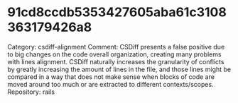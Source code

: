 # 91cd8ccdb5353427605aba61c3108363179426a8

Category: csdiff-alignment
Comment: CSDiff presents a false positive due to big changes on the code overall organization, creating many problems with lines alignment. CSDiff naturally increases the granularity of conflicts by greatly increasing the amount of lines in the file, and those lines might be compared in a way that does not make sense when blocks of code are moved around too much or are extracted to different contexts/scopes.
Repository: rails